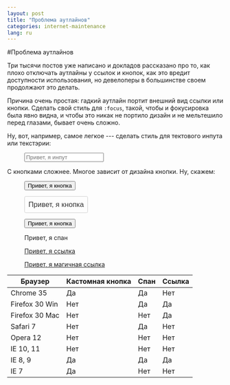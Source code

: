 ```yaml
---
layout: post
title: "Проблема аутлайнов"
categories: internet-maintenance
lang: ru
---
```


<script>
    dzDelayed.push(function() {
        $('.input-demo').find('button, span, a').on('mouseup mousedown', function (e) {
            e.stopPropagation();
        });

        $('.magic-link').click(function(e) {
            e.preventDefault();
            alert('YARRR!');
        });
    });
</script>

<style>
    .input-demo button:hover {
        outline: initial;
    }

    .input-demo .custom-button {
        font-size: 1.2em;
        background: transparent;
        border: 1px solid #ccc;
        border-radius: 0.2em;
        color: #333;
        padding: 0.5em;
        transition: all 0.25s linear;
    }

    .input-demo .custom-button:hover {
        background: dodgerblue;
        border-color: dodgerblue;
        color: white;
        transition: all 0.1s linear;
    }
</style>

#Проблема аутлайнов

Три тысячи постов уже написано и докладов рассказано про то, как плохо отключать аутлайны у ссылок и кнопок, как это вредит доступности использования, но девелоперы в большинстве своем продолжают это делать.

Причина очень простая: гадкий аутлайн портит внешний вид ссылки или кнопки. Сделать свой стиль для `:focus`, такой, чтобы и фокусировка была явно видна, и чтобы это никак не портило дизайн и не мельтешило перед глазами, бывает очень сложно.

Ну, вот, например, самое легкое --- сделать стиль для тектового инпута или текстэрии:

<figure class="input-demo">
    <input type="text" placeholder="Привет, я инпут">
</figure>

С кнопками сложнее. Многое зависит от дизайна кнопки. Ну, скажем:

<figure class="input-demo">
    <button>Привет, я кнопка</button>
</figure>

<figure class="input-demo">
    <button class="custom-button">Привет, я кнопка</button>
</figure>

<figure class="input-demo">
    <button class="pseudo-link">Привет, я кнопка</button>
</figure>

<figure class="input-demo">
    <span class="pseudo-link" tabindex="0">Привет, я спан</span>
</figure>

<figure class="input-demo">
    <a href="#">Привет, я ссылка</a>
</figure>

<figure class="input-demo">
    <a href="#" class="magic-link">Привет, я магичная ссылка</a>
</figure>

<div class="table-holder">
    <table>
        <thead>
            <tr>
                <th>Браузер</th>
                <th>Кастомная кнопка</th>
                <th>Спан</th>
                <th>Ссылка</th>
            </tr>
        </thead>
        <tbody>
            <tr>
                <td>Chrome 35</td>
                <td class="false">Да</td>
                <td class="false">Да</td>
                <td class="true">Нет</td>
            </tr>
            <tr>
                <td>Firefox 30 Win </td>
                <td class="true">Нет</td>
                <td class="false">Да</td>
                <td class="false">Да</td>
            </tr>
            <tr>
                <td>Firefox 30 Mac </td>
                <td class="true">Нет</td>
                <td class="true">Нет</td>
                <td class="false">Да</td>
            </tr>
            <tr>
                <td>Safari 7</td>
                <td class="true">Нет</td>
                <td class="false">Да</td>
                <td class="true">Нет</td>
            </tr>
            <tr>
                <td>Opera 12</td>
                <td class="true">Нет</td>
                <td class="true">Нет</td>
                <td class="true">Нет</td>
            </tr>
            <tr>
                <td>IE 10, 11</td>
                <td class="true">Нет</td>
                <td class="true">Нет</td>
                <td class="true">Нет</td>
            </tr>
            <tr>
                <td>IE 8, 9</td>
                <td class="false">Да</td>
                <td class="false">Да</td>
                <td class="false">Да</td>
            </tr>
            <tr>
                <td>IE 7</td>
                <td class="false">Да</td>
                <td class="true">Нет</td>
                <td class="true">Нет</td>
            </tr>
        </tbody>
    </table>
</div>
